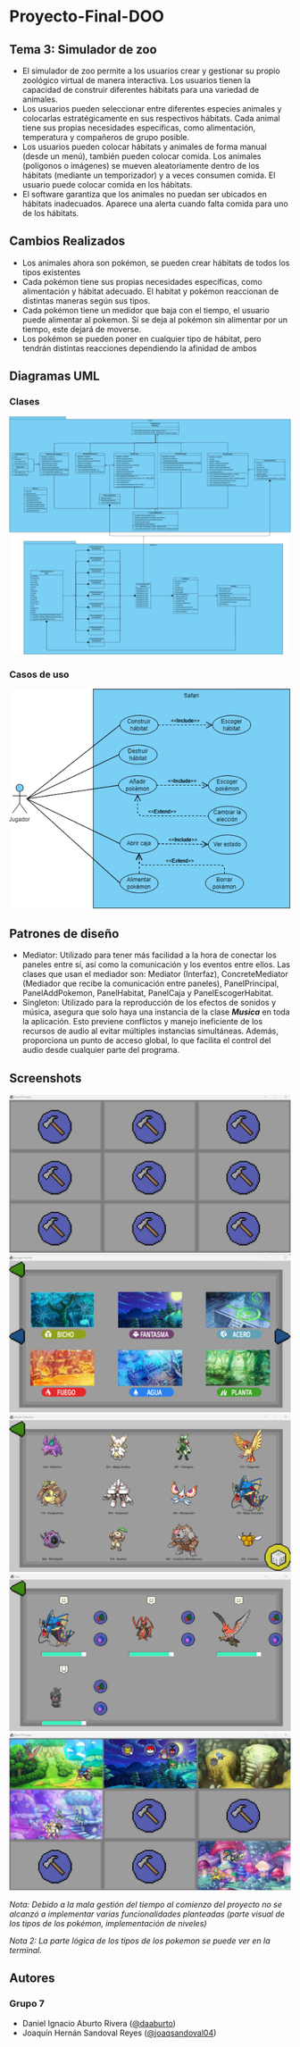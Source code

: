 # Proyecto-Final-DOO
## Tema 3: Simulador de zoo
- El simulador de zoo permite a los usuarios crear y gestionar su propio zoológico virtual de manera interactiva. Los usuarios tienen la capacidad de construir diferentes hábitats para una variedad de animales.
- Los usuarios pueden seleccionar entre diferentes especies animales y colocarlas estratégicamente en sus respectivos hábitats. Cada animal tiene sus propias necesidades específicas, como alimentación, temperatura y compañeros de grupo posible.
- Los usuarios pueden colocar hábitats y animales de forma manual (desde un menú), también pueden colocar comida. Los animales (polígonos o imágenes) se mueven aleatoriamente dentro de los hábitats (mediante un temporizador) y a veces consumen comida. El usuario puede colocar comida en los hábitats.
- El software garantiza que los animales no puedan ser ubicados en hábitats inadecuados. Aparece una alerta cuando falta comida para uno de los hábitats.
## Cambios Realizados
- Los animales ahora son pokémon, se pueden crear hábitats de todos los tipos existentes
- Cada pokémon tiene sus propias necesidades específicas, como alimentación y hábitat adecuado. El habitat y pokémon reaccionan de distintas maneras según sus tipos.
- Cada pokémon tiene un medidor que baja con el tiempo, el usuario puede alimentar al pokemon. Sí se deja al pokémon sin alimentar por un tiempo, este dejará de moverse.
- Los pokémon se pueden poner en cualquier tipo de hábitat, pero tendrán distintas reacciones dependiendo la afinidad de ambos

## Diagramas UML
### Clases
![Diagrama UML](src/main/resources/Readme/UML.png)
### Casos de uso
![Casos de uso](src/main/resources/Readme/CasosUsos.png)

## Patrones de diseño
- Mediator: Utilizado para tener más facilidad a la hora de conectar los paneles entre sí, así como la comunicación y
  los eventos entre ellos. Las clases que usan el mediador son: Mediator (Interfaz), ConcreteMediator (Mediador que
  recibe la comunicación entre paneles), PanelPrincipal, PanelAddPokemon, PanelHabitat, PanelCaja y PanelEscogerHabitat.
- Singleton: Utilizado para la reproducción de los efectos de sonidos y música, asegura que solo haya una instancia de
  la clase ***Musica*** en toda la aplicación. Esto previene conflictos y manejo ineficiente de los recursos de audio al
  evitar múltiples instancias simultáneas. Además, proporciona un punto de acceso global, lo que facilita el control del
  audio desde cualquier parte del programa.
## Screenshots

![Screenshot1](src/main/resources/Readme/sc1.png)
![Screenshot2](src/main/resources/Readme/sc2.png)
![Screenshot3](src/main/resources/Readme/sc3.png)
![Screenshot4](src/main/resources/Readme/sc4.png)
![Screenshot5](src/main/resources/Readme/sc5.png)

*Nota: Debido a la mala gestión del tiempo al comienzo del proyecto no se alcanzó a implementar varias funcionalidades planteadas
(parte visual de los tipos de los pokémon, implementación de niveles)*

*Nota 2: La parte lógica de los tipos de los pokemon se puede ver en la terminal.*
## Autores
### Grupo 7
- Daniel Ignacio Aburto Rivera ([@daaburto](https://github.com/daaburto))
- Joaquín Hernán Sandoval Reyes ([@joaqsandoval04](https://github.com/joaqsandoval04))